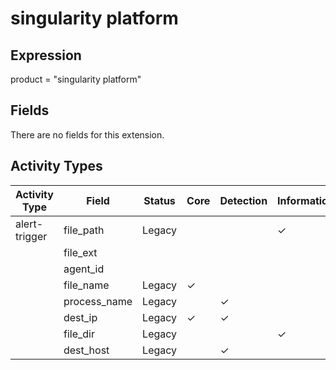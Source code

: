 singularity platform
====================

Expression
----------

product = "singularity platform"

Fields
------

There are no fields for this extension.

Activity Types
--------------

| Activity Type | Field        | Status | Core     | Detection | Informational |
| ------------- | ------------ | ------ | -------- | --------- | ------------- |
| alert-trigger | file_path    | Legacy |          |           | &#10003;      |
|               | file_ext     |        |          |           |               |
|               | agent_id     |        |          |           |               |
|               | file_name    | Legacy | &#10003; |           |               |
|               | process_name | Legacy |          | &#10003;  |               |
|               | dest_ip      | Legacy | &#10003; | &#10003;  |               |
|               | file_dir     | Legacy |          |           | &#10003;      |
|               | dest_host    | Legacy |          | &#10003;  |               |

